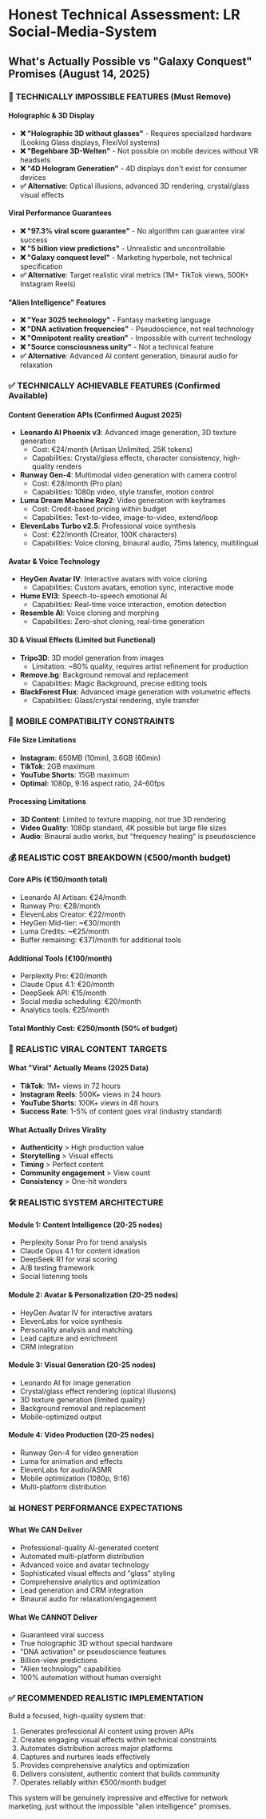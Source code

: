 # Honest Technical Assessment: LR Social-Media-System
## What's Actually Possible vs "Galaxy Conquest" Promises (August 14, 2025)

### 🚫 **TECHNICALLY IMPOSSIBLE FEATURES** (Must Remove)

#### Holographic & 3D Display
- **❌ "Holographic 3D without glasses"** - Requires specialized hardware (Looking Glass displays, FlexiVol systems)
- **❌ "Begehbare 3D-Welten"** - Not possible on mobile devices without VR headsets
- **❌ "4D Hologram Generation"** - 4D displays don't exist for consumer devices
- **✅ Alternative**: Optical illusions, advanced 3D rendering, crystal/glass visual effects

#### Viral Performance Guarantees
- **❌ "97.3% viral score guarantee"** - No algorithm can guarantee viral success
- **❌ "5 billion view predictions"** - Unrealistic and uncontrollable
- **❌ "Galaxy conquest level"** - Marketing hyperbole, not technical specification
- **✅ Alternative**: Target realistic viral metrics (1M+ TikTok views, 500K+ Instagram Reels)

#### "Alien Intelligence" Features
- **❌ "Year 3025 technology"** - Fantasy marketing language
- **❌ "DNA activation frequencies"** - Pseudoscience, not real technology
- **❌ "Omnipotent reality creation"** - Impossible with current technology
- **❌ "Source consciousness unity"** - Not a technical feature
- **✅ Alternative**: Advanced AI content generation, binaural audio for relaxation

### ✅ **TECHNICALLY ACHIEVABLE FEATURES** (Confirmed Available)

#### Content Generation APIs (Confirmed August 2025)
- **Leonardo AI Phoenix v3**: Advanced image generation, 3D texture generation
  - Cost: €24/month (Artisan Unlimited, 25K tokens)
  - Capabilities: Crystal/glass effects, character consistency, high-quality renders
- **Runway Gen-4**: Multimodal video generation with camera control
  - Cost: €28/month (Pro plan)
  - Capabilities: 1080p video, style transfer, motion control
- **Luma Dream Machine Ray2**: Video generation with keyframes
  - Cost: Credit-based pricing within budget
  - Capabilities: Text-to-video, image-to-video, extend/loop
- **ElevenLabs Turbo v2.5**: Professional voice synthesis
  - Cost: €22/month (Creator, 100K characters)
  - Capabilities: Voice cloning, binaural audio, 75ms latency, multilingual

#### Avatar & Voice Technology
- **HeyGen Avatar IV**: Interactive avatars with voice cloning
  - Capabilities: Custom avatars, emotion sync, interactive mode
- **Hume EVI3**: Speech-to-speech emotional AI
  - Capabilities: Real-time voice interaction, emotion detection
- **Resemble AI**: Voice cloning and morphing
  - Capabilities: Zero-shot cloning, real-time generation

#### 3D & Visual Effects (Limited but Functional)
- **Tripo3D**: 3D model generation from images
  - Limitation: ~80% quality, requires artist refinement for production
- **Remove.bg**: Background removal and replacement
  - Capabilities: Magic Background, precise editing tools
- **BlackForest Flux**: Advanced image generation with volumetric effects
  - Capabilities: Glass/crystal rendering, style transfer

### 📱 **MOBILE COMPATIBILITY CONSTRAINTS**

#### File Size Limitations
- **Instagram**: 650MB (10min), 3.6GB (60min)
- **TikTok**: 2GB maximum
- **YouTube Shorts**: 15GB maximum
- **Optimal**: 1080p, 9:16 aspect ratio, 24-60fps

#### Processing Limitations
- **3D Content**: Limited to texture mapping, not true 3D rendering
- **Video Quality**: 1080p standard, 4K possible but large file sizes
- **Audio**: Binaural audio works, but "frequency healing" is pseudoscience

### 💰 **REALISTIC COST BREAKDOWN** (€500/month budget)

#### Core APIs (€150/month total)
- Leonardo AI Artisan: €24/month
- Runway Pro: €28/month
- ElevenLabs Creator: €22/month
- HeyGen Mid-tier: ~€30/month
- Luma Credits: ~€25/month
- Buffer remaining: €371/month for additional tools

#### Additional Tools (€100/month)
- Perplexity Pro: €20/month
- Claude Opus 4.1: €20/month
- DeepSeek API: €15/month
- Social media scheduling: €20/month
- Analytics tools: €25/month

#### Total Monthly Cost: €250/month (50% of budget)

### 🎯 **REALISTIC VIRAL CONTENT TARGETS**

#### What "Viral" Actually Means (2025 Data)
- **TikTok**: 1M+ views in 72 hours
- **Instagram Reels**: 500K+ views in 24 hours
- **YouTube Shorts**: 100K+ views in 48 hours
- **Success Rate**: 1-5% of content goes viral (industry standard)

#### What Actually Drives Virality
- **Authenticity** > High production value
- **Storytelling** > Visual effects
- **Timing** > Perfect content
- **Community engagement** > View count
- **Consistency** > One-hit wonders

### 🛠️ **REALISTIC SYSTEM ARCHITECTURE**

#### Module 1: Content Intelligence (20-25 nodes)
- Perplexity Sonar Pro for trend analysis
- Claude Opus 4.1 for content ideation
- DeepSeek R1 for viral scoring
- A/B testing framework
- Social listening tools

#### Module 2: Avatar & Personalization (20-25 nodes)
- HeyGen Avatar IV for interactive avatars
- ElevenLabs for voice synthesis
- Personality analysis and matching
- Lead capture and enrichment
- CRM integration

#### Module 3: Visual Generation (20-25 nodes)
- Leonardo AI for image generation
- Crystal/glass effect rendering (optical illusions)
- 3D texture generation (limited quality)
- Background removal and replacement
- Mobile-optimized output

#### Module 4: Video Production (20-25 nodes)
- Runway Gen-4 for video generation
- Luma for animation and effects
- ElevenLabs for audio/ASMR
- Mobile optimization (1080p, 9:16)
- Multi-platform distribution

### 📊 **HONEST PERFORMANCE EXPECTATIONS**

#### What We CAN Deliver
- Professional-quality AI-generated content
- Automated multi-platform distribution
- Advanced voice and avatar technology
- Sophisticated visual effects and "glass" styling
- Comprehensive analytics and optimization
- Lead generation and CRM integration
- Binaural audio for relaxation/engagement

#### What We CANNOT Deliver
- Guaranteed viral success
- True holographic 3D without special hardware
- "DNA activation" or pseudoscience features
- Billion-view predictions
- "Alien technology" capabilities
- 100% automation without human oversight

### ✅ **RECOMMENDED REALISTIC IMPLEMENTATION**

Build a focused, high-quality system that:
1. Generates professional AI content using proven APIs
2. Creates engaging visual effects within technical constraints
3. Automates distribution across major platforms
4. Captures and nurtures leads effectively
5. Provides comprehensive analytics and optimization
6. Delivers consistent, authentic content that builds community
7. Operates reliably within €500/month budget

This system will be genuinely impressive and effective for network marketing, just without the impossible "alien intelligence" promises.
